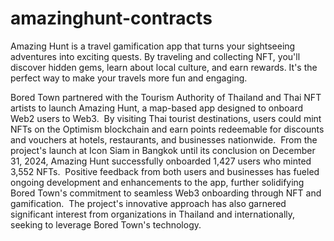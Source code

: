 # amazinghunt-contracts
 
Amazing Hunt is a travel gamification app that turns your sightseeing adventures into exciting quests. By traveling and collecting NFT, you'll discover hidden gems, learn about local culture, and earn rewards. It's the perfect way to make your travels more fun and engaging.

Bored Town partnered with the Tourism Authority of Thailand and Thai NFT artists to launch Amazing Hunt, a map-based app designed to onboard Web2 users to Web3.  By visiting Thai tourist destinations, users could mint NFTs on the Optimism blockchain and earn points redeemable for discounts and vouchers at hotels, restaurants, and businesses nationwide.  From the project's launch at Icon Siam in Bangkok until its conclusion on December 31, 2024, Amazing Hunt successfully onboarded 1,427 users who minted 3,552 NFTs.  Positive feedback from both users and businesses has fueled ongoing development and enhancements to the app, further solidifying Bored Town's commitment to seamless Web3 onboarding through NFT and gamification.  The project's innovative approach has also garnered significant interest from organizations in Thailand and internationally, seeking to leverage Bored Town's technology.
